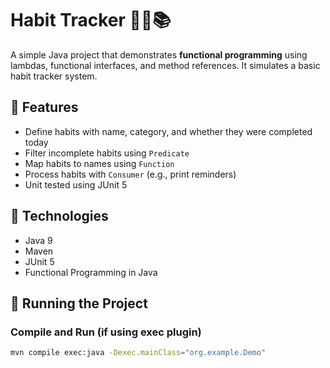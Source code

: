 # Habit Tracker 🧠💧📚

A simple Java project that demonstrates **functional programming** using lambdas, functional interfaces, and method references. It simulates a basic habit tracker system.

## 🚀 Features

- Define habits with name, category, and whether they were completed today
- Filter incomplete habits using `Predicate`
- Map habits to names using `Function`
- Process habits with `Consumer` (e.g., print reminders)
- Unit tested using JUnit 5

## 🧰 Technologies

- Java 9
- Maven
- JUnit 5
- Functional Programming in Java

## 🧪 Running the Project

### Compile and Run (if using exec plugin)

```bash
mvn compile exec:java -Dexec.mainClass="org.example.Demo"
